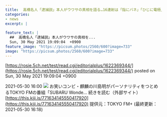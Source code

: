 ```yaml
---
title:  高橋名人「逮捕説」本人がウワサの真相を語る…16連射は「指にバネ」「ひじに電極」デマ拡散のきっかけは？  
categories:
- news
excerpt: |
  
feature_text: |
  ##  高橋名人「逮捕説」本人がウワサの真相を...
  Sun, 30 May 2021 19:09:04  +0900
feature_image: "https://picsum.photos/2560/600?image=733"
image: "https://picsum.photos/2560/600?image=733"
---
```


[https://rosie.5ch.net/test/read.cgi/editorialplus/1622369344/](https://rosie.5ch.net/test/read.cgi/editorialplus/1622369344/)
posted on Sun, 30 May 2021 19:09:04  +0900

<!--more-->

2021-05-30 16:00 ![](https://contents.oricon.co.jp/upimg/article/3/1530/1530767/detail/img400/b57a2656c5bf6b4a3a8fb142926976151d0f47204f0b23f691f4efdf9282d903.jpg) お笑いコンビ・麒麟の川島明がパーソナリティをつとめるTOKYO FMの番組「SUBARU Wonde... 続きを読む（外部サイト） [https://this.kiji.is/771634145550417920](https://this.kiji.is/771634145550417920) 提供元：TOKYO FM+ (最終更新：2021-05-30 16:18)
